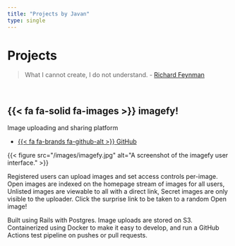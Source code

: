 ```yaml
---
title: "Projects by Javan"
type: single
---
```

# Projects
> What I cannot create, I do not understand. - [Richard Feynman](https://en.wikipedia.org/wiki/Richard_Feynman "He's really spitting facts about me")

<br>

## {{< fa fa-solid fa-images >}} imagefy!
Image uploading and sharing platform

- [{{< fa fa-brands fa-github-alt >}} GitHub](https://github.com/javanag/imagefy)

{{< figure src="/images/imagefy.jpg" alt="A screenshot of the imagefy user interface." >}}

Registered users can upload images and set access controls per-image. Open images are indexed on the homepage stream of images for all users, Unlisted images are viewable to all with a direct link, Secret images are only visible to the uploader. Click the surprise link to be taken to a random Open image!

Built using Rails with Postgres. Image uploads are stored on S3. Containerized using Docker to make it easy to develop, and run a GitHub Actions test pipeline on pushes or pull requests.
